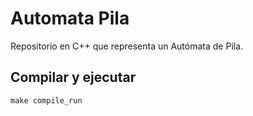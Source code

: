 # Automata Pila

Repositorio en C++ que representa un Autómata de Pila.

## Compilar y ejecutar

    make compile_run
